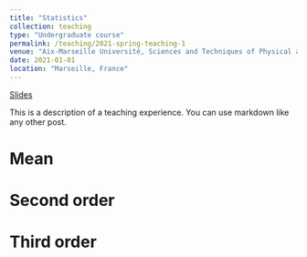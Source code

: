 ```yaml
---
title: "Statistics"
collection: teaching
type: "Undergraduate course"
permalink: /teaching/2021-spring-teaching-1
venue: "Aix-Marseille Université, Sciences and Techniques of Physical and Sports Activities"
date: 2021-01-01
location: "Marseille, France"
---
```


[Slides](/files/cm_stat.pdf)

This is a description of a teaching experience. You can use markdown like any other post.

Mean
======

Second order
======

Third order
======